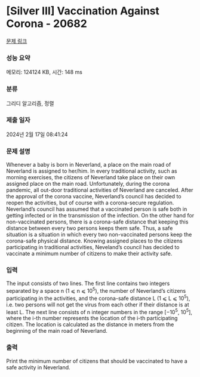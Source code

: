 # [Silver III] Vaccination Against Corona - 20682 

[문제 링크](https://www.acmicpc.net/problem/20682) 

### 성능 요약

메모리: 124124 KB, 시간: 148 ms

### 분류

그리디 알고리즘, 정렬

### 제출 일자

2024년 2월 17일 08:41:24

### 문제 설명

<p>Whenever a baby is born in Neverland, a place on the main road of Neverland is assigned to her/him. In every traditional activity, such as morning exercises, the citizens of Neverland take place on their own assigned place on the main road. Unfortunately, during the corona pandemic, all out-door traditional activities of Neverland are canceled. After the approval of the corona vaccine, Neverland’s council has decided to reopen the activities, but of course with a corona-secure regulation. Neverland’s council has assumed that a vaccinated person is safe both in getting infected or in the transmission of the infection. On the other hand for non-vaccinated persons, there is a corona-safe distance that keeping this distance between every two persons keeps them safe. Thus, a safe situation is a situation in which every two non-vaccinated persons keep the corona-safe physical distance. Knowing assigned places to the citizens participating in traditional activities, Neveland’s council has decided to vaccinate a minimum number of citizens to make their activity safe.</p>

### 입력 

 <p>The input consists of two lines. The first line contains two integers separated by a space n (1 ⩽ n ⩽ 10<sup>5</sup>), the number of Neverland’s citizens participating in the activities, and the corona-safe distance L (1 ⩽ L ⩽ 10<sup>5</sup>), i.e. two persons will not get the virus from each other if their distance is at least L. The next line consists of n integer numbers in the range [−10<sup>5</sup>, 10<sup>5</sup>], where the i-th number represents the location of the i-th participating citizen. The location is calculated as the distance in meters from the beginning of the main road of Neverland.</p>

### 출력 

 <p>Print the minimum number of citizens that should be vaccinated to have a safe activity in Neverland.</p>


